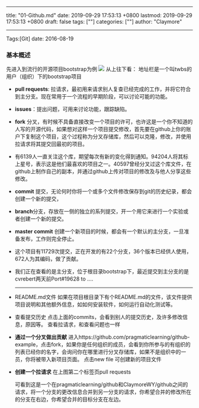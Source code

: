 
---
title: "01-Github.md"
date: 2019-09-29 17:53:13 +0800
lastmod: 2019-09-29 17:53:13 +0800
draft: false
tags: [""]
categories: [""]
author: "Claymore"

---
Tags:[Git] date: 2016-08-19

### 基本概述

先进入到流行的开源项目bootstrap为例
  ![](http://claymore.wang:5000/uploads/big/28e28cca02fc7282732778a3911e5c48.png)
  从上往下看：
  地址栏是一个叫twbs的用户（组织）下的bootstrap项目

* **pull requests**: 拉请求，最初用来请求别人复查已经完成的工作，并将它符合到主分支。现在常用于一个流程的早期阶段，可以讨论可能的功能。

* **issues**：提出问题，可用来讨论功能，跟踪缺陷。

* **fork** 分叉，有时候不具备直接改变一个项目的许可，也许这是一个你不知道的人写的开源代码，如果想对这样一个项目提交修改，首先要在github上你的账户下复制这个项目，这个过程称为分叉存储库，然后可以克隆，修改，并使用拉请求将其提交回最初的项目。

* 有6139人一直关注这个库，期望每次有新的变化得到通知。94204人将其标上星号，表示这是他们最喜欢的项目之一。40597曾经分叉过这个库文件，在github上制作自己的副本，并通过github上传对项目的修改及与他人分享这些修改。

* **commit** 提交，无论何时你将一个或多个文件修改保存到git的历史纪录，都会创建一个新的提交，

* **branch**分支，存放在一侧的独立的系列提交，开一个用它来进行一个实验或者创建一个新的提交。

* **master commit** 创建一个新项目的时候，都会有一个默认的主分支，一旦准备发布，工作则完全停止。

* 这个项目有11729次提交，正在开发的有22个分支，36个版本已经供人使用，672人为其编码，做了贡献。

* 我们正在查看的是主分支，位于根目录bootstrap下，最近提交到主分支的是cvrebert两天前Port#19628 to ....

    ---

* README.md文件
  如果在项目根目录下有个README.md的文件，该文件提供项目说明和其他额外信息，如如何安装软件，如何运行自动化测试等。

* 查看提交历史
  点击上面的commits，会看到别人的提交历史，及许多修改信息，原因等。
  查看拉请求，和查看问题也一样

* **通过一个分叉做出贡献**
  进入https://github.com/pragmaticlearning/github-example，点击fork，如果你是任何组织的成员，会看到你所参与的有组织的列表已经你的名字，会询问你在哪里进行分叉存储库，如果不是组织中的一员，你将被带入新项目页面。
  点击new file 可创建新的项目文件

* **创建一个拉请求**
  在上图第二个标签页pull requests
  
  可看到这是一个在pragmaticlearning/github和ClaymoreWY/github之间的请求，将一个分支的更改信息合并到另一分支的请求，你希望合并的修改所在的分支在右边，你希望合并的目标分支在左边。

